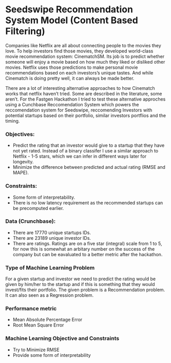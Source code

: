 # Seedswipe Recommendation System Model (Content Based Filtering)

Companies like Netflix are all about connecting people to the movies they love. To help investors find those movies, they developed world-class movie recommendation system: CinematchSM. Its job is to predict whether someone will enjoy a movie based on how much they liked or disliked other movies. Netflix uses those predictions to make personal movie recommendations based on each investors’s unique tastes. And while Cinematch is doing pretty well, it can always be made better.


There are a lot of interesting alternative approaches to how Cinematch works that netflix haven’t tried. Some are described in the literature, some aren’t. For the Fastgen Hackathon I tried to test these alternative approches using a Cunchbase Reccomendation System which powers the reccomendation system for Seedswipe, reccomending Investors with potential startups based on their portfolio, similar investors portflios and the timing.

### Objectives:
- Predict the rating that an investor would give to a startup that they have not yet rated. Instead of a binary classifer I use a similar approach to Netflix - 1-5 stars, which we can infer in different ways later for longevity.<br>
- Minimize the difference between predicted and actual rating (RMSE and MAPE).


### Constraints:
- Some form of interpretability.
- There is no low latency requirement as the recommended startups can be precomputed earlier.



### Data (Crunchbase):
- There are 17770 unique startups IDs.
- There are 23189 unique investor IDs.
- There are ratings. Ratings are on a five star (integral) scale from 1 to 5, for now this is somewhat an arbitary number on the success of the company but can be eavaluated to a better metric after the hackathon.




### Type of Machine Learning Problem
For a given startup and investor we need to predict the rating would be given by him/her to the startup and if this is something that they would invest/fits their portfolio. The given problem is a Recommendation problem. It can also seen as a Regression problem.



### Performance metric
- Mean Absolute Percentage Error
- Root Mean Square Error



### Machine Learning Objective and Constraints
- Try to Minimize RMSE
- Provide some form of interpretability
